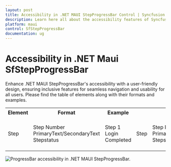 ```yaml
---
layout: post
title: Accessibility in .NET MAUI StepProgressBar Control | Syncfusion
description: Learn here all about the accessibility features of Syncfusion .NET MAUI StepProgressBar (SfStepProgressBar) control.
platform: maui
control: SfStepProgressBar
documentation: ug
---
```


# Accessibility in .NET Maui SfStepProgressBar

Enhance .NET MAUI StepProgressBar's accessibility with a user-friendly design, ensuring inclusive features for seamless navigation and usability for all users. Please find the table of elements along with their formats and examples.

<table>
<tr>
<th>Element</th>
<th>Format</th>
<th>Example</th>
</tr>
<tr>
<td>Step</td>
<td>Step Number PrimaryText/SecondaryText Stepstatus</td>
<td>Step 1 Login Completed </td>
<td>Step</td>
<td>Step Number PrimaryFormattedText/SecondaryFormattedText Stepstatus</td>
<td>Step 1 Login Completed </td>
<td>Step</td>
<td>Step Number PrimaryText+SecondaryText Stepstatus</td>
<td>Step 1 Login date Completed </td>
<td>Step</td>
<td>Step Number PrimaryFormattedText+SecondaryFormattedText Stepstatus</td>
<td>Step 1 Login details added Completed </td>
<td>Step</td>
<td>Step Number PrimaryText+SecondaryFormattedText Stepstatus</td>
<td>Step 1 Login details added Completed </td>
<td>Step</td>
<td>Step Number PrimaryFormattedText+SecondaryText Stepstatus</td>
<td>Step 1 Login details added Completed </td>
</tr>
</table>

![ProgressBar accessibility in .NET MAUI StepProgressBar.](images/accessibility/)
